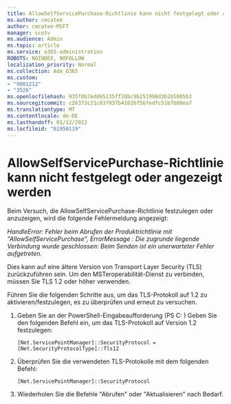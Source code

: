 ```yaml
---
title: AllowSelfServicePurchase-Richtlinie kann nicht festgelegt oder angezeigt werden
ms.author: cmcatee
author: cmcatee-MSFT
manager: scotv
ms.audience: Admin
ms.topic: article
ms.service: o365-administration
ROBOTS: NOINDEX, NOFOLLOW
localization_priority: Normal
ms.collection: Adm_O365
ms.custom:
- "9001212"
- "3526"
ms.openlocfilehash: 935f8b7edd65135ff2dbc9b251998d3b2b5005b3
ms.sourcegitcommit: c26373c21c837937b41026f56fedfc51b7b80ea7
ms.translationtype: MT
ms.contentlocale: de-DE
ms.lasthandoff: 01/12/2022
ms.locfileid: "61950119"
---
```

# <a name="unable-to-set-or-view-the-allowselfservicepurchase-policy"></a>AllowSelfServicePurchase-Richtlinie kann nicht festgelegt oder angezeigt werden

Beim Versuch, die AllowSelfServicePurchase-Richtlinie festzulegen oder anzuzeigen, wird die folgende Fehlermeldung angezeigt:

*HandleError: Fehler beim Abrufen der Produktrichtlinie mit "AllowSelfServicePurchase", ErrorMessage : Die zugrunde liegende Verbindung wurde geschlossen: Beim Senden ist ein unerwarteter Fehler aufgetreten.*

Dies kann auf eine ältere Version von Transport Layer Security (TLS) zurückzuführen sein. Um den MSTeroperabilität-Dienst zu verbinden, müssen Sie TLS 1.2 oder höher verwenden.  

Führen Sie die folgenden Schritte aus, um das TLS-Protokoll auf 1.2 zu aktivieren/festzulegen, es zu überprüfen und erneut zu versuchen.
 1. Geben Sie an der PowerShell-Eingabeaufforderung (PS C: \) Geben Sie den folgenden Befehl ein, um das TLS-Protokoll auf Version 1.2 festzulegen:

    `[Net.ServicePointManager]::SecurityProtocol = [Net.SecurityProtocolType]::Tls12`

2. Überprüfen Sie die verwendeten TLS-Protokolle mit dem folgenden Befehl:

    `[Net.ServicePointManager]::SecurityProtocol` 

3. Wiederholen Sie die Befehle "Abrufen" oder "Aktualisieren" nach Bedarf.

